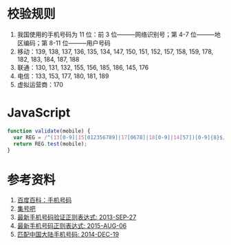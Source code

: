 校验规则
==

1. 我国使用的手机号码为 11 位：前 3 位———网络识别号；第 4-7 位———地区编码；第 8-11 位———用户号码
2. 移动：139, 138, 137, 136, 135, 134, 147, 150, 151, 152, 157, 158, 159, 178, 182, 183, 184, 187, 188
3. 联通：130, 131, 132, 155, 156, 185, 186, 145, 176
4. 电信：133, 153, 177, 180, 181, 189
5. 虚拟运营商：170

JavaScript
==

```javascript
function validate(mobile) {
  var REG = /^(13[0-9]|15[012356789]|17[0678]|18[0-9]|14[57])[0-9]{8}$/;
  return REG.test(mobile);
}
```

参考资料
==

1. [百度百科：手机号码](http://baike.baidu.com/view/781667.htm)
2. [集号吧](http://www.jihaoba.com/shouji/search.htm)
3. [最新手机号码验证正则表达式: 2013-SEP-27](http://blog.csdn.net/fengshi_sh/article/details/12085307)
4. [最新手机号码正则表达式: 2015-AUG-06](http://www.jianshu.com/p/e8477fdccbe9)
5. [匹配中国大陆手机号码: 2014-DEC-19](https://github.com/VincentSit/ChinaMobilePhoneNumberRegex)
